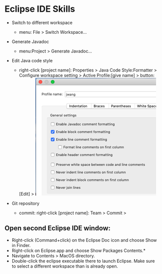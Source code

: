 # Eclipse IDE Skills

* Switch to different workspace
	- menu: File > Switch Workspace...

* Generate Javadoc
	- menu:Project > Generate Javadoc...

* Edit Java code style
	- right-click [project name]: Properties > Java Code Style:Formatter > Configure workspace setting > Active Profile:[give name] > button:[Edit] >
	![Comments Style](commentsStyle.png)

* Git repository
	- commit: right-click [project name]: Team > Commit >
	
## Open second Eclipse IDE window:
* Right-click (Command+click) on the Eclipse Doc icon and choose Show in Finder.
* Right-click on Eclipse.app and choose Show Packages Contents.* 
* Navigate to Contents > MacOS directory.
* Double-click the eclipse executable there to launch Eclipse. Make sure to select a different workspace than is already open.